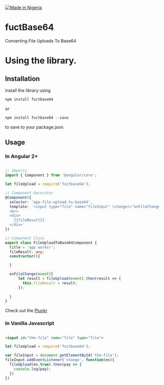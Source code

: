 
[![Made in Nigeria](https://img.shields.io/badge/made%20in-nigeria-008751.svg?style=flat-square)](https://github.com/acekyd/made-in-nigeria)

# fuctBase64
Converting File Uploads To Base64

# Using the library.

## Installation

install the library using 

```js
npm install fuctbase64
```
or 

```js
npm install fuctbase64 --save
```
to save to your package.json.

## Usage

### In Angular 2+

```ts

// Imports
import { Component } from '@angular/core';

let fileUpload = require('fuctbase64');

// Component Decorator
@Component({
  selector: 'app-file-upload-to-base64',
  template: `<input type="file" name="fileInput" (change)="onFileChange($event)" #fileInput formControlName="fileUpload" />
  <br>
  <div>
    {{fileResult}}  
  </div>`
})

// Component Class
export class FileUploadToBase64Component {
  title = 'app works!';
  fileResult: any;
  constructor(){

  }

  onFileChange(event){
      let result = fileUpload(event).then(result => {
        this.fileResult = result;
      });
      
  }
}


```
Check out the [Plunkr](https://plnkr.co/edit/PiAFMiiveFch4tee6CbL?p=preview)

### In Vanilla Javascript

```html

<input id="the-file" name="file" type="file">

```


```js
let fileUpload = require('fuctbase64');

var fileInput = document.getElementById('the-file');
fileInput.addEventListener('change', function(en){
  fileUpload(en,true).then(pay => {
    console.log(pay);
  })
})

```